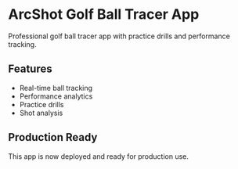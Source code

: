 # ArcShot Golf Ball Tracer App

Professional golf ball tracer app with practice drills and performance tracking.

## Features
- Real-time ball tracking
- Performance analytics
- Practice drills
- Shot analysis

## Production Ready
This app is now deployed and ready for production use.
